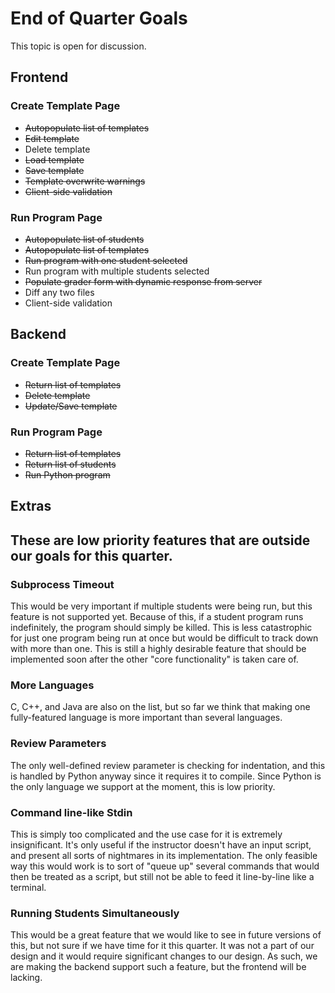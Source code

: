 <h1>End of Quarter Goals</h1>

<p>This topic is open for discussion.</p>

<h2>Frontend</h2>

<h3>Create Template Page</h3>

<ul>
    <li><del>Autopopulate list of templates</del></li>
    <li><del>Edit template</del></li>
    <li>Delete template</li>
    <li><del>Load template</del></li>
    <li><del>Save template</del></li>
    <li><del>Template overwrite warnings</del></li>
    <li><del>Client-side validation</del></li>
</ul>

<h3>Run Program Page</h3>

<ul>
    <li><del>Autopopulate list of students</del></li>
    <li><del>Autopopulate list of templates</del></li>
    <li><del>Run program with one student selected</del></li>
    <li>Run program with multiple students selected</li>
    <li><del>Populate grader form with dynamic response from server</del></li>
    <li>Diff any two files</li>
    <li>Client-side validation</li>
</ul>

<h2>Backend</h2>

<h3>Create Template Page</h3>

<ul>
    <li><del>Return list of templates</del></li>
    <li><del>Delete template</del></li>
    <li><del>Update/Save template</del></li>
</ul>

<h3>Run Program Page</h3>

<ul>
    <li><del>Return list of templates</del></li>
    <li><del>Return list of students</del></li>
    <li><del>Run Python program</del></li>
</ul>

<h2>Extras<h2>

<p>These are low priority features that are outside our goals for this quarter.</p>

<h3>Subprocess Timeout</h3>

<p>This would be very important if multiple students were being run, but this
feature is not supported yet. Because of this, if a student program runs indefinitely,
the program should simply be killed. This is less catastrophic for just one program
being run at once but would be difficult to track down with more than one.
This is still a highly desirable feature that should be implemented soon after
the other "core functionality" is taken care of.</p>

<h3>More Languages</h3>

<p>C, C++, and Java are also on the list, but so far we think that making one
fully-featured language is more important than several languages.</p>

<h3>Review Parameters</h3>

<p>The only well-defined review parameter is checking for indentation, and this
is handled by Python anyway since it requires it to compile. Since Python is
the only language we support at the moment, this is low priority.</p>

<h3>Command line-like Stdin</h3>

<p>This is simply too complicated and the use case for it is extremely insignificant.
It's only useful if the instructor doesn't have an input script, and present
all sorts of nightmares in its implementation. The only feasible way this would
work is to sort of "queue up" several commands that would then be treated as a
script, but still not be able to feed it line-by-line like a terminal.</p>

<h3>Running Students Simultaneously</h3>

<p>This would be a great feature that we would like to see in future versions
of this, but not sure if we have time for it this quarter. It was not a part of
our design and it would require significant changes to our design. As such, we
are making the backend support such a feature, but the frontend will be
lacking.</p>
